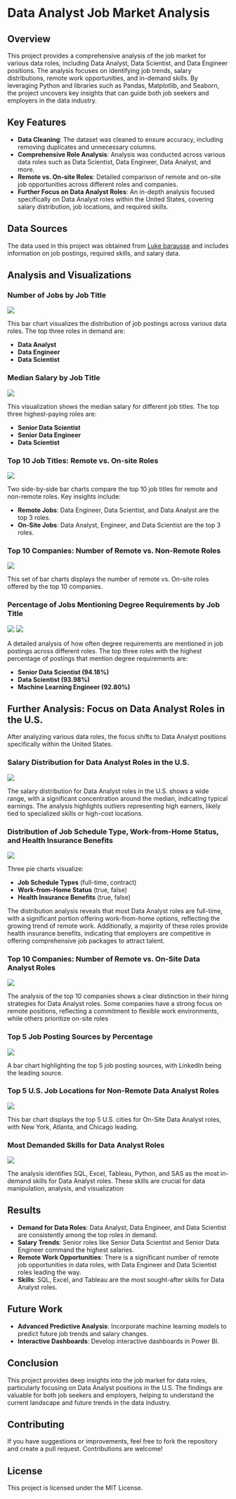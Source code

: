 # Data Analyst Job Market Analysis

## Overview
This project provides a comprehensive analysis of the job market for various data roles, including Data Analyst, Data Scientist, and Data Engineer positions. The analysis focuses on identifying job trends, salary distributions, remote work opportunities, and in-demand skills. By leveraging Python and libraries such as Pandas, Matplotlib, and Seaborn, the project uncovers key insights that can guide both job seekers and employers in the data industry.


## Key Features
- **Data Cleaning**: The dataset was cleaned to ensure accuracy, including removing duplicates and unnecessary columns.
- **Comprehensive Role Analysis**: Analysis was conducted across various data roles such as Data Scientist, Data Engineer, Data Analyst, and more.
- **Remote vs. On-site Roles**: Detailed comparison of remote and on-site job opportunities across different roles and companies.
- **Further Focus on Data Analyst Roles**: An in-depth analysis focused specifically on Data Analyst roles within the United States, covering salary distribution, job locations, and required skills.


## Data Sources
The data used in this project was obtained from  [Luke barausse](https://huggingface.co/datasets/lukebarousse/data_jobs)
 and includes information on job postings, required skills, and salary data.


## Analysis and Visualizations

### Number of Jobs by Job Title
![](https://github.com/pirsarandib/python_project_data_jobs/blob/main/image/1_number%20of%20jobs%20by%20job%20title.png)

This bar chart visualizes the distribution of job postings across various data roles. The top three roles in demand are:

- **Data Analyst**
- **Data Engineer**
- **Data Scientist**
  


### Median Salary by Job Title
![](https://github.com/pirsarandib/python_project_data_jobs/blob/main/image/2_median%20salary%20by%20job%20title.png)

This visualization shows the median salary for different job titles. The top three highest-paying roles are:

- **Senior Data Scientist**
- **Senior Data Engineer**
- **Data Scientist**
  


### Top 10 Job Titles: Remote vs. On-site Roles
![](https://github.com/pirsarandib/python_project_data_jobs/blob/main/image/3_top%20ten%20companies.png)

Two side-by-side bar charts compare the top 10 job titles for remote and non-remote roles. Key insights include:

- **Remote Jobs**: Data Engineer, Data Scientist, and Data Analyst are the top 3 roles.
- **On-Site Jobs**: Data Analyst, Engineer, and Data Scientist are the top 3 roles.



### Top 10 Companies: Number of Remote vs. Non-Remote Roles
![](https://github.com/pirsarandib/python_project_data_jobs/blob/main/image/4_top%20ten%20job%20titles.png)

This set of bar charts displays the number of remote vs. On-site roles offered by the top 10 companies.



### Percentage of Jobs Mentioning Degree Requirements by Job Title
![](https://github.com/pirsarandib/python_project_data_jobs/blob/main/image/5_1%20mentioning%20degree.jpg)
![](https://github.com/pirsarandib/python_project_data_jobs/blob/main/image/5_2%20mentioning%20degree.png)

A detailed analysis of how often degree requirements are mentioned in job postings across different roles. The top three roles with the highest percentage of postings that mention degree requirements are:

- **Senior Data Scientist (94.18%)**
- **Data Scientist (93.98%)**
- **Machine Learning Engineer (92.80%)**


## Further Analysis: Focus on Data Analyst Roles in the U.S.

After analyzing various data roles, the focus shifts to Data Analyst positions specifically within the United States.



### Salary Distribution for Data Analyst Roles in the U.S.
![](https://github.com/pirsarandib/python_project_data_jobs/blob/main/image/6_salary%20distribution.png)

The salary distribution for Data Analyst roles in the U.S. shows a wide range, with a significant concentration around the median, indicating typical earnings. The analysis highlights outliers representing high earners, likely tied to specialized skills or high-cost locations. 




### Distribution of Job Schedule Type, Work-from-Home Status, and Health Insurance Benefits
![](https://github.com/pirsarandib/python_project_data_jobs/blob/main/image/7_distribution%20of...%20.png)

Three pie charts visualize:

- **Job Schedule Types** (full-time, contract)
- **Work-from-Home Status** (true, false)
- **Health Insurance Benefits** (true, false)

The distribution analysis reveals that most Data Analyst roles are full-time, with a significant portion offering work-from-home options, reflecting the growing trend of remote work. Additionally, a majority of these roles provide health insurance benefits, indicating that employers are competitive in offering comprehensive job packages to attract talent.





### Top 10 Companies: Number of Remote vs. On-Site Data Analyst Roles 
![](https://github.com/pirsarandib/python_project_data_jobs/blob/main/image/8_top%2010%20companies.png)

The analysis of the top 10 companies shows a clear distinction in their hiring strategies for Data Analyst roles. Some companies have a strong focus on remote positions, reflecting a commitment to flexible work environments, while others prioritize on-site roles





### Top 5 Job Posting Sources by Percentage
![](https://github.com/pirsarandib/python_project_data_jobs/blob/main/image/9_top%205%20job%20sources.png)

A bar chart highlighting the top 5 job posting sources, with LinkedIn being the leading source.





### Top 5 U.S. Job Locations for Non-Remote Data Analyst Roles
![](https://github.com/pirsarandib/python_project_data_jobs/blob/main/image/10_top%20five%20job%20location.png)

This bar chart displays the top 5 U.S. cities for On-Site Data Analyst roles, with New York, Atlanta, and Chicago leading.





###  Most Demanded Skills for Data Analyst Roles
![](https://github.com/pirsarandib/python_project_data_jobs/blob/main/image/11_most%20demand%20skills.png)

The analysis identifies SQL, Excel, Tableau, Python, and SAS as the most in-demand skills for Data Analyst roles. These skills are crucial for data manipulation, analysis, and visualization



## Results
- **Demand for Data Roles**: Data Analyst, Data Engineer, and Data Scientist are consistently among the top roles in demand.
- **Salary Trends**: Senior roles like Senior Data Scientist and Senior Data Engineer command the highest salaries.
- **Remote Work Opportunities**: There is a significant number of remote job opportunities in data roles, with Data Engineer and Data Scientist roles leading the way.
- **Skills**: SQL, Excel, and Tableau are the most sought-after skills for Data Analyst roles.


## Future Work
- **Advanced Predictive Analysis**: Incorporate machine learning models to predict future job trends and salary changes.
- **Interactive Dashboards**: Develop interactive dashboards in Power BI.


## Conclusion
This project provides deep insights into the job market for data roles, particularly focusing on Data Analyst positions in the U.S. The findings are valuable for both job seekers and employers, helping to understand the current landscape and future trends in the data industry.


## Contributing
If you have suggestions or improvements, feel free to fork the repository and create a pull request. Contributions are welcome!


## License
This project is licensed under the MIT License. 

